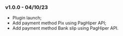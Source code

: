 ### v1.0.0 - 04/10/23

- Plugin launch;
- Add payment method Pix using PagHiper API;
- Add payment method Bank slip using PagHiper API.